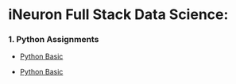 # iNeuron Full Stack Data Science:

### 1. Python Assignments

- [Python Basic](https://github.com/kamleshp95/Data-Science-Masters-Assignments/tree/main/Python%20Assignment)

- [Python Basic](https://github.com/kamleshp95/Data-Science-Masters-Assignments/tree/main/Python%20Programming%20Assignment)

